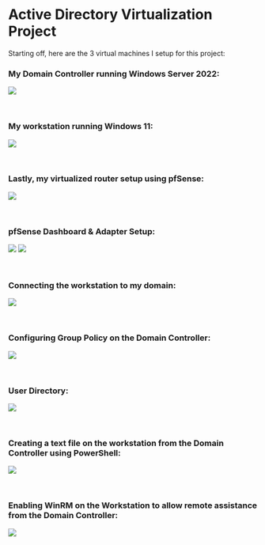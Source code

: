 # Active Directory Virtualization Project

Starting off, here are the 3 virtual machines I setup for this project:

### My Domain Controller running Windows Server 2022:
![](Screenshots/AD_DC_Login_Screen.png)

<br/>

### My workstation running Windows 11:
![](Screenshots/AD_Win11VM_Login_Screen.png)

<br/>

### Lastly, my virtualized router setup using pfSense:
![](Screenshots/AD_pfSense_VM.png)

<br/>

### pfSense Dashboard & Adapter Setup:
![](Screenshots/AD_pfSense_Dashboard.png)
![](Screenshots/AD_HyperV_pfSense_Config.png)

<br/>

### Connecting the workstation to my domain:
![](Screenshots/AD_Welcome.png)

<br/>

### Configuring Group Policy on the Domain Controller:
![](Screenshots/AD_DC_Group_Policy.png)

<br/>

### User Directory:
![](Screenshots/AD_DC_Users.png)

<br/>

### Creating a text file on the workstation from the Domain Controller using PowerShell:
![](Screenshots/AD_Create_File.png)

<br/>

### Enabling WinRM on the Workstation to allow remote assistance from the Domain Controller:
![](Screenshots/AD_Win11-VM_WinRM.png)



